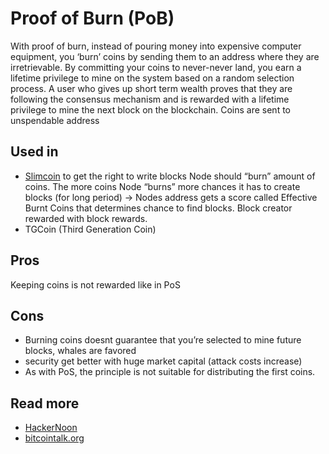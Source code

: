 # Proof of Burn \(PoB\)

With proof of burn, instead of pouring money into expensive computer equipment, you ‘burn’ coins by sending them to an address where they are irretrievable. By committing your coins to never-never land, you earn a lifetime privilege to mine on the system based on a random selection process. A user who gives up short term wealth proves that they are following the consensus mechanism and is rewarded with a lifetime privilege to mine the next block on the blockchain. Coins are sent to unspendable address

## Used in

* [Slimcoin](http://slimco.in) to get the right to write blocks Node should “burn” amount of coins. The more coins Node “burns” more chances it has to create blocks \(for long period\) -&gt; Nodes address gets a score called Effective Burnt Coins that determines chance to find blocks. Block creator rewarded with block rewards. 
* TGCoin \(Third Generation Coin\)

## Pros

Keeping coins is not rewarded like in PoS

## Cons

* Burning coins doesnt guarantee that you’re selected to mine future blocks, whales are favored
* security get better with huge market capital \(attack costs increase\)
* As with PoS, the principle is not suitable for distributing the first coins.

## Read more

* [HackerNoon](https://hackernoon.com/consensuspedia-an-encyclopedia-of-29-consensus-algorithms-e9c4b4b7d08f)
* [bitcointalk.org](https://bitcointalk.org/index.php?topic=704213.0)

